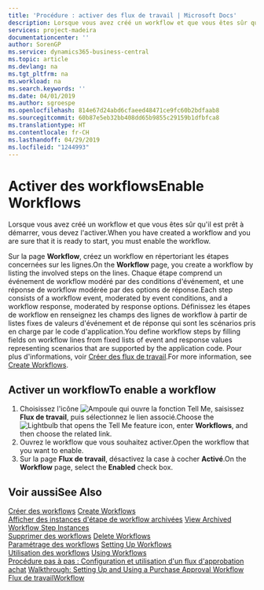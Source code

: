 ```yaml
---
title: 'Procédure : activer des flux de travail | Microsoft Docs'
description: Lorsque vous avez créé un workflow et que vous êtes sûr qu'il est prêt à démarrer, vous devez l'activer.
services: project-madeira
documentationcenter: ''
author: SorenGP
ms.service: dynamics365-business-central
ms.topic: article
ms.devlang: na
ms.tgt_pltfrm: na
ms.workload: na
ms.search.keywords: ''
ms.date: 04/01/2019
ms.author: sgroespe
ms.openlocfilehash: 814e67d24abd6cfaeed48471ce9fc60b2bdfaab8
ms.sourcegitcommit: 60b87e5eb32bb408dd65b9855c29159b1dfbfca8
ms.translationtype: HT
ms.contentlocale: fr-CH
ms.lasthandoff: 04/29/2019
ms.locfileid: "1244993"
---
```

# <a name="enable-workflows"></a><span data-ttu-id="d7922-103">Activer des workflows</span><span class="sxs-lookup"><span data-stu-id="d7922-103">Enable Workflows</span></span>
<span data-ttu-id="d7922-104">Lorsque vous avez créé un workflow et que vous êtes sûr qu'il est prêt à démarrer, vous devez l'activer.</span><span class="sxs-lookup"><span data-stu-id="d7922-104">When you have created a workflow and you are sure that it is ready to start, you must enable the workflow.</span></span>  

 <span data-ttu-id="d7922-105">Sur la page **Workflow**, créez un workflow en répertoriant les étapes concernées sur les lignes.</span><span class="sxs-lookup"><span data-stu-id="d7922-105">On the **Workflow** page, you create a workflow by listing the involved steps on the lines.</span></span> <span data-ttu-id="d7922-106">Chaque étape comprend un événement de workflow modéré par des conditions d'événement, et une réponse de workflow modérée par des options de réponse.</span><span class="sxs-lookup"><span data-stu-id="d7922-106">Each step consists of a workflow event, moderated by event conditions, and a workflow response, moderated by response options.</span></span> <span data-ttu-id="d7922-107">Définissez les étapes de workflow en renseignez les champs des lignes de workflow à partir de listes fixes de valeurs d'événement et de réponse qui sont les scénarios pris en charge par le code d'application.</span><span class="sxs-lookup"><span data-stu-id="d7922-107">You define workflow steps by filling fields on workflow lines from fixed lists of event and response values representing scenarios that are supported by the application code.</span></span> <span data-ttu-id="d7922-108">Pour plus d'informations, voir [Créer des flux de travail](across-how-to-create-workflows.md).</span><span class="sxs-lookup"><span data-stu-id="d7922-108">For more information, see [Create Workflows](across-how-to-create-workflows.md).</span></span>  

## <a name="to-enable-a-workflow"></a><span data-ttu-id="d7922-109">Activer un workflow</span><span class="sxs-lookup"><span data-stu-id="d7922-109">To enable a workflow</span></span>  
1.  <span data-ttu-id="d7922-110">Choisissez l'icône ![Ampoule qui ouvre la fonction Tell Me](media/ui-search/search_small.png "Dites-moi ce que vous voulez faire"), saisissez **Flux de travail**, puis sélectionnez le lien associé.</span><span class="sxs-lookup"><span data-stu-id="d7922-110">Choose the ![Lightbulb that opens the Tell Me feature](media/ui-search/search_small.png "Tell me what you want to do") icon, enter **Workflows**, and then choose the related link.</span></span>  
2.  <span data-ttu-id="d7922-111">Ouvrez le workflow que vous souhaitez activer.</span><span class="sxs-lookup"><span data-stu-id="d7922-111">Open the workflow that you want to enable.</span></span>  
3.  <span data-ttu-id="d7922-112">Sur la page **Flux de travail**, désactivez la case à cocher **Activé**.</span><span class="sxs-lookup"><span data-stu-id="d7922-112">On the **Workflow** page, select the **Enabled** check box.</span></span>  

## <a name="see-also"></a><span data-ttu-id="d7922-113">Voir aussi</span><span class="sxs-lookup"><span data-stu-id="d7922-113">See Also</span></span>  
 <span data-ttu-id="d7922-114">[Créer des workflows](across-how-to-create-workflows.md) </span><span class="sxs-lookup"><span data-stu-id="d7922-114">[Create Workflows](across-how-to-create-workflows.md) </span></span>  
 <span data-ttu-id="d7922-115">[Afficher des instances d'étape de workflow archivées](across-how-to-view-archived-workflow-step-instances.md) </span><span class="sxs-lookup"><span data-stu-id="d7922-115">[View Archived Workflow Step Instances](across-how-to-view-archived-workflow-step-instances.md) </span></span>  
 <span data-ttu-id="d7922-116">[Supprimer des workflows](across-how-to-delete-workflows.md) </span><span class="sxs-lookup"><span data-stu-id="d7922-116">[Delete Workflows](across-how-to-delete-workflows.md) </span></span>  
 <span data-ttu-id="d7922-117">[Paramétrage des workflows](across-set-up-workflows.md) </span><span class="sxs-lookup"><span data-stu-id="d7922-117">[Setting Up Workflows](across-set-up-workflows.md) </span></span>  
 <span data-ttu-id="d7922-118">[Utilisation des workflows](across-use-workflows.md) </span><span class="sxs-lookup"><span data-stu-id="d7922-118">[Using Workflows](across-use-workflows.md) </span></span>  
 <span data-ttu-id="d7922-119">[Procédure pas à pas : Configuration et utilisation d'un flux d'approbation achat](walkthrough-setting-up-and-using-a-purchase-approval-workflow.md) </span><span class="sxs-lookup"><span data-stu-id="d7922-119">[Walkthrough: Setting Up and Using a Purchase Approval Workflow](walkthrough-setting-up-and-using-a-purchase-approval-workflow.md) </span></span>  
 [<span data-ttu-id="d7922-120">Flux de travail</span><span class="sxs-lookup"><span data-stu-id="d7922-120">Workflow</span></span>](across-workflow.md)   
